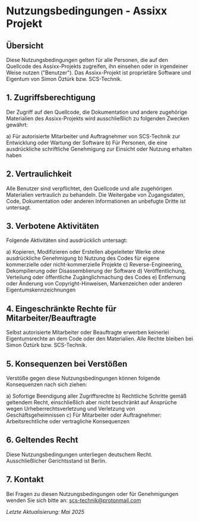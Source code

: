 # Nutzungsbedingungen - Assixx Projekt

## Übersicht

Diese Nutzungsbedingungen gelten für alle Personen, die auf den Quellcode des Assixx-Projekts zugreifen, ihn einsehen oder in irgendeiner Weise nutzen ("Benutzer"). Das Assixx-Projekt ist proprietäre Software und Eigentum von Simon Öztürk bzw. SCS-Technik.

## 1. Zugriffsberechtigung

Der Zugriff auf den Quellcode, die Dokumentation und andere zugehörige Materialien des Assixx-Projekts wird ausschließlich zu folgenden Zwecken gewährt:

a) Für autorisierte Mitarbeiter und Auftragnehmer von SCS-Technik zur Entwicklung oder Wartung der Software
b) Für Personen, die eine ausdrückliche schriftliche Genehmigung zur Einsicht oder Nutzung erhalten haben

## 2. Vertraulichkeit

Alle Benutzer sind verpflichtet, den Quellcode und alle zugehörigen Materialien vertraulich zu behandeln. Die Weitergabe von Zugangsdaten, Code, Dokumentation oder anderen Informationen an unbefugte Dritte ist untersagt.

## 3. Verbotene Aktivitäten

Folgende Aktivitäten sind ausdrücklich untersagt:

a) Kopieren, Modifizieren oder Erstellen abgeleiteter Werke ohne ausdrückliche Genehmigung
b) Nutzung des Codes für eigene kommerzielle oder nicht-kommerzielle Projekte
c) Reverse-Engineering, Dekompilierung oder Disassemblierung der Software
d) Veröffentlichung, Verteilung oder öffentliche Zugänglichmachung des Codes
e) Entfernung oder Änderung von Copyright-Hinweisen, Markenzeichen oder anderen Eigentumskennzeichnungen

## 4. Eingeschränkte Rechte für Mitarbeiter/Beauftragte

Selbst autorisierte Mitarbeiter oder Beauftragte erwerben keinerlei Eigentumsrechte an dem Code oder den Materialien. Alle Rechte bleiben bei Simon Öztürk bzw. SCS-Technik.

## 5. Konsequenzen bei Verstößen

Verstöße gegen diese Nutzungsbedingungen können folgende Konsequenzen nach sich ziehen:

a) Sofortige Beendigung aller Zugriffsrechte
b) Rechtliche Schritte gemäß geltendem Recht, einschließlich aber nicht beschränkt auf Ansprüche wegen Urheberrechtsverletzung und Verletzung von Geschäftsgeheimnissen
c) Für Mitarbeiter oder Auftragnehmer: Arbeitsrechtliche oder vertragliche Konsequenzen

## 6. Geltendes Recht

Diese Nutzungsbedingungen unterliegen deutschem Recht. Ausschließlicher Gerichtsstand ist Berlin.

## 7. Kontakt

Bei Fragen zu diesen Nutzungsbedingungen oder für Genehmigungen wenden Sie sich bitte an:
scs-technik@protonmail.com

*Letzte Aktualisierung: Mai 2025*
